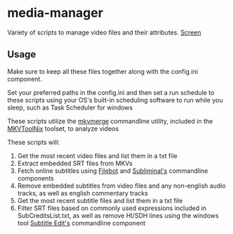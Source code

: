# media-manager
Variety of scripts to manage video files and their attributes. [Screen](https://i.imgur.com/JW8TndT.jpg)

## Usage
Make sure to keep all these files together along with the config.ini component. 

Set your preferred paths in the config.ini and then set a run schedule to these scripts using your
OS's built-in scheduling software to run while you sleep, such as Task Scheduler for windows

These scripts utilize the [mkvmerge](https://mkvtoolnix.download/doc/mkvmerge.html) commandline utility, included 
in the [MKVToolNix](https://mkvtoolnix.download/) toolset, to analyze videos

These scripts will:

1. Get the most recent video files and list them in a txt file
2. Extract embedded SRT files from MKVs
3. Fetch online subtitles using [Filebot](https://www.filebot.net/) and [Subliminal's](https://subliminal.readthedocs.io/en/latest/) commandline components
4. Remove embedded subtitles from video files and any non-english audio tracks, as well as english commentary tracks
5. Get the most recent subtitle files and list them in a txt file
6. Filter SRT files based on commonly used expressions included in SubCreditsList.txt, as well as
remove HI/SDH lines using the windows tool [Subtitle Edit's](http://www.nikse.dk/subtitleedit/) commandline component
